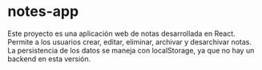 # notes-app
Este proyecto es una aplicación web de notas desarrollada en React. Permite a los usuarios crear, editar, eliminar, archivar y desarchivar notas. La persistencia de los datos se maneja con localStorage, ya que no hay un backend en esta versión.
